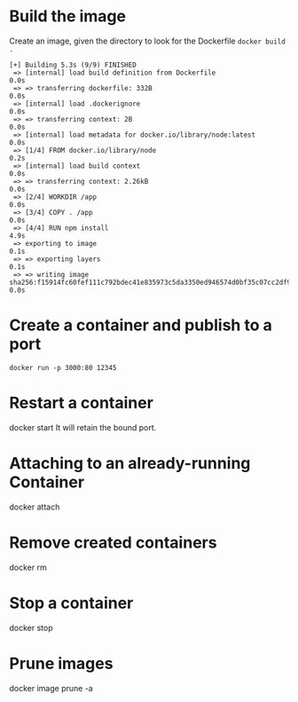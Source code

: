 # Build the image
Create an image, given the directory to look for the Dockerfile
`docker build .`

```
[+] Building 5.3s (9/9) FINISHED
 => [internal] load build definition from Dockerfile                                           0.0s
 => => transferring dockerfile: 332B                                                           0.0s
 => [internal] load .dockerignore                                                              0.0s
 => => transferring context: 2B                                                                0.0s
 => [internal] load metadata for docker.io/library/node:latest                                 0.0s
 => [1/4] FROM docker.io/library/node                                                          0.2s
 => [internal] load build context                                                              0.0s
 => => transferring context: 2.26kB                                                            0.0s
 => [2/4] WORKDIR /app                                                                         0.0s
 => [3/4] COPY . /app                                                                          0.0s
 => [4/4] RUN npm install                                                                      4.9s
 => exporting to image                                                                         0.1s
 => => exporting layers                                                                        0.1s
 => => writing image sha256:f15914fc60fef111c792bdec41e835973c5da3350ed946574d0bf35c07cc2df9   0.0s
```

# Create a container and publish to a port
`docker run -p 3000:80 12345`

# Restart a container
docker start <name>
It will retain the bound port.

# Attaching to an already-running Container
docker attach <containerid>

# Remove created containers
docker rm

# Stop a container
docker stop <container id>

# Prune images
docker image prune -a